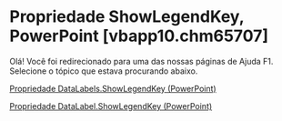 
# Propriedade ShowLegendKey, PowerPoint [vbapp10.chm65707]

Olá! Você foi redirecionado para uma das nossas páginas de Ajuda F1. Selecione o tópico que estava procurando abaixo.

[Propriedade DataLabels.ShowLegendKey (PowerPoint)](http://msdn.microsoft.com/library/84080842-b3ab-0617-e0b2-04e865f968c9%28Office.15%29.aspx)

[Propriedade DataLabel.ShowLegendKey (PowerPoint)](http://msdn.microsoft.com/library/1cd5f3a4-056d-ccb6-140f-08ec1e416eda%28Office.15%29.aspx)

